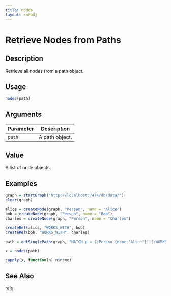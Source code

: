 ```yaml
---
title: nodes
layout: rneo4j
---
```


# Retrieve Nodes from Paths

## Description

Retrieve all nodes from a path object.

## Usage

```r
nodes(path)
```

## Arguments

| Parameter | Description     |
| --------- | --------------- |
| `path`     | A path object. |

## Value

A list of node objects.

## Examples

```r
graph = startGraph("http://localhost:7474/db/data/")
clear(graph)

alice = createNode(graph, "Person", name = "Alice")
bob = createNode(graph, "Person", name = "Bob")
charles = createNode(graph, "Person", name = "Charles")

createRel(alice, "WORKS_WITH", bob)
createRel(bob, "WORKS_WITH", charles)

path = getSinglePath(graph, "MATCH p = (:Person {name:'Alice'})-[:WORKS_WITH*]->(:Person {name:'Charles'}) RETURN p")

x = nodes(path)

sapply(x, function(n) n$name)
```

## See Also

[rels](rels.html)